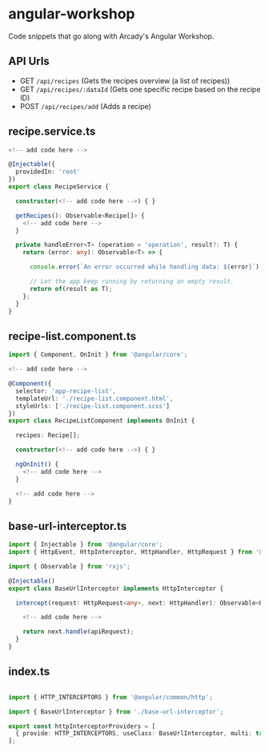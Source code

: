 # angular-workshop
Code snippets that go along with Arcady's Angular Workshop.

## API Urls
- GET `/api/recipes` (Gets the recipes overview (a list of recipes))
- GET `/api/recipes/:dataId` (Gets one specific recipe based on the recipe ID)
- POST `/api/recipes/add` (Adds a recipe)

## recipe.service.ts

```typescript
<!-- add code here -->

@Injectable({
  providedIn: 'root'
})
export class RecipeService {

  constructor(<!-- add code here -->) { }

  getRecipes(): Observable<Recipe[]> {
    <!-- add code here -->
  }

  private handleError<T> (operation = 'operation', result?: T) {
    return (error: any): Observable<T> => {

      console.error(`An error occurred while handling data: ${error}`); // log to console instead

      // Let the app keep running by returning an empty result.
      return of(result as T);
    };
  }
}
```

## recipe-list.component.ts

```typescript
import { Component, OnInit } from '@angular/core';

<!-- add code here -->

@Component({
  selector: 'app-recipe-list',
  templateUrl: './recipe-list.component.html',
  styleUrls: ['./recipe-list.component.scss']
})
export class RecipeListComponent implements OnInit {

  recipes: Recipe[];

  constructor(<!-- add code here -->) { }

  ngOnInit() {
    <!-- add code here -->
  }

  <!-- add code here -->
}
```

## base-url-interceptor.ts

```typescript
import { Injectable } from '@angular/core';
import { HttpEvent, HttpInterceptor, HttpHandler, HttpRequest } from '@angular/common/http';

import { Observable } from 'rxjs';

@Injectable()
export class BaseUrlInterceptor implements HttpInterceptor {

  intercept(request: HttpRequest<any>, next: HttpHandler): Observable<HttpEvent<any>> {

    <!-- add code here -->

    return next.handle(apiRequest);
  }
}
```

## index.ts

```typescript

import { HTTP_INTERCEPTORS } from '@angular/common/http';

import { BaseUrlInterceptor } from './base-url-interceptor';

export const httpInterceptorProviders = [
  { provide: HTTP_INTERCEPTORS, useClass: BaseUrlInterceptor, multi: true },
];

```
